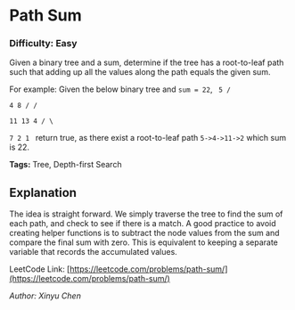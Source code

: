 # Path Sum
### Difficulty: Easy

Given a binary tree and a sum, determine if the tree has a root-to-leaf path such that adding up all the values along the path equals the given sum.

For example:
Given the below binary tree and `sum = 22`,
<code>
              5
             / \
            4   8
           /   / \
          11  13  4
         /  \      \
        7    2      1
</code>
return true, as there exist a root-to-leaf path `5->4->11->2` which sum is 22.

**Tags:** Tree, Depth-first Search

## Explanation
The idea is straight forward. We simply traverse the tree to find the sum of each path, and check to see if there is a match. A good practice to avoid creating helper functions is to subtract the node values from the sum and compare the final sum with zero. This is equivalent to keeping a separate variable that records the accumulated values.

LeetCode Link: [https://leetcode.com/problems/path-sum/](https://leetcode.com/problems/path-sum/)

*Author: Xinyu Chen*